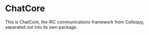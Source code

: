 ChatCore
========

This is ChatCore, the IRC communications framework from Colloquy,
separated out into its own package.

